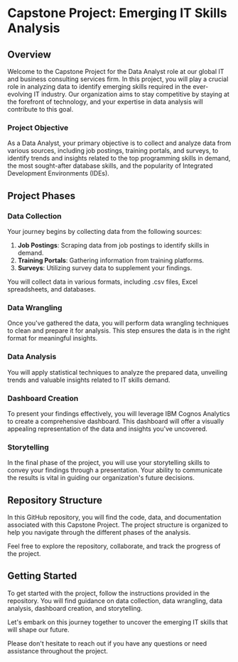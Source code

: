 # Capstone Project: Emerging IT Skills Analysis

## Overview

Welcome to the Capstone Project for the Data Analyst role at our global IT and business consulting services firm. In this project, you will play a crucial role in analyzing data to identify emerging skills required in the ever-evolving IT industry. Our organization aims to stay competitive by staying at the forefront of technology, and your expertise in data analysis will contribute to this goal.

### Project Objective

As a Data Analyst, your primary objective is to collect and analyze data from various sources, including job postings, training portals, and surveys, to identify trends and insights related to the top programming skills in demand, the most sought-after database skills, and the popularity of Integrated Development Environments (IDEs).

## Project Phases

### Data Collection

Your journey begins by collecting data from the following sources:

1. **Job Postings**: Scraping data from job postings to identify skills in demand.
2. **Training Portals**: Gathering information from training platforms.
3. **Surveys**: Utilizing survey data to supplement your findings.

You will collect data in various formats, including .csv files, Excel spreadsheets, and databases.

### Data Wrangling

Once you've gathered the data, you will perform data wrangling techniques to clean and prepare it for analysis. This step ensures the data is in the right format for meaningful insights.

### Data Analysis

You will apply statistical techniques to analyze the prepared data, unveiling trends and valuable insights related to IT skills demand.

### Dashboard Creation

To present your findings effectively, you will leverage IBM Cognos Analytics to create a comprehensive dashboard. This dashboard will offer a visually appealing representation of the data and insights you've uncovered.

### Storytelling

In the final phase of the project, you will use your storytelling skills to convey your findings through a presentation. Your ability to communicate the results is vital in guiding our organization's future decisions.

## Repository Structure

In this GitHub repository, you will find the code, data, and documentation associated with this Capstone Project. The project structure is organized to help you navigate through the different phases of the analysis.

Feel free to explore the repository, collaborate, and track the progress of the project.

## Getting Started

To get started with the project, follow the instructions provided in the repository. You will find guidance on data collection, data wrangling, data analysis, dashboard creation, and storytelling.

Let's embark on this journey together to uncover the emerging IT skills that will shape our future.

Please don't hesitate to reach out if you have any questions or need assistance throughout the project.

